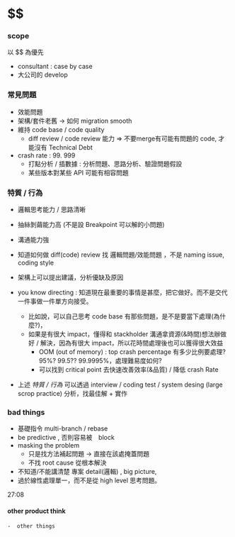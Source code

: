 # $$

### scope
 以 $$ 為優先
 - consultant : case by case
 - 大公司的 develop


### 常見問題
 - 效能問題
 - 架構/套件老舊 -> 如何 migration smooth 
 - 維持 code base / code quality
     - diff review / code review 能力 => 不要merge有可能有問題的 code, 才能沒有 Technical Debt
 - crash rate : 99. 999
     - 打點分析 / 插數據 : 分析問題、思路分析、驗證問題假設
     - 某些版本對某些 API 可能有相容問題
 
 
### 特質 / 行為
 - 邏輯思考能力 / 思路清晰
 - 抽絲剝繭能力高 (不是設 Breakpoint 可以解的小問題)
 - 溝通能力強
 - 知道如何做 diff(code) review 找 邏輯問題/效能問題 ，不是 naming issue, coding style
 - 架構上可以提出建議，分析優缺及原因 
 - you know directing :
    知道現在最重要的事情是甚麼，把它做好。而不是交代一件事做一件單方向接受。
    
    - 比如說，可以自己思考 code base 有那些問題，是不是要當下處理(為什麼?)，
    - 如果是有很大 impact，懂得和 stackholder 溝通拿資源(&時間)想法辦做好 / 解決，因為有很大 impact，所以花時間處理後也可以獲得很大效益 
       -  OOM (out of memory) : top crash percentage 有多少比例要處理? 95%? 99.5?? 99.9995%，處理難易度如何? 
       -  可以找到 critical point 去快速改善效率(&品質) /  降低 crash Rate

 - 上述 *特質 / 行為* 可以透過 interview / coding test / system desing (large scrop practice) 分析，找最佳解 + 實作
 
### bad things
 - 基礎指令 multi-branch / rebase 
 - be predictive , 否則容易被　block
 - masking the problem  
     - 只是找方法補起問題 -> 直接在該處掩蓋問題
     - 不找 root cause 從根本解決 
 - 不知道/不能講清楚  專案 detail(邏輯) , big picture,
 - 過於線性處理單一，而不是從 high level 思考問題。

27:08




















#### other product think
    -  other things